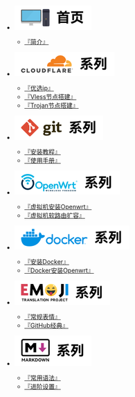 * <img src="./Component/homepage_sidebar.svg" alt="首页"> <br>
  * [『简介』](./homepage.md)

* <img src="./Component/CF_sidebar.svg" alt="cloudflare logo"> <br>
  * [『优选ip』](./Docs/CloudFlare/Iptest.md)
  * [『Vless节点搭建』](./Docs/CloudFlare/VlessBuild.md)
  * [『Trojan节点搭建』](./Docs/CloudFlare/TrojanBuild.md)

* <img src="./Component/git_sidebar.svg" alt="git logo"> <br>
  * [『安装教程』](./Docs/Git/setup.md)
  * [『使用手册』](./Docs/Git/manual.md)

* <img src="./Component/openwrt_sidebar.svg" alt="openwrt logo"> <br>
  * [『虚拟机安装Openwrt』](./Docs/OpenWrt/openwrt-setup.md)
  * [『虚拟机软路由扩容』](./Docs/OpenWrt/expansion.md)

* <img src="./Component/docker_sidebar.svg" alt="docker logo"> <br>
  * [『安装Docker』](./Docs/Docker/setup.md)  
  * [『Docker安装Openwrt』](./Docs/Docker/openwrt-setup.md)

* <img src="./Component/emoji2_sidebar.svg" alt="emoji logo"> <br>
  * [『常规表情』](./Docs/Emoji/normal.md)
  * [『GitHub经典』](./Docs/Emoji/github.md)

* <img src="./Component/markdown_sidebar.svg" alt="markdown logo"> <br>
  * [『常用语法』](./Docs/Markdown/basic.md.md) 
  * [『进阶设置』](./Docs/Markdown/advanced.md)  